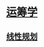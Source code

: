<link rel='stylesheet' href='../../style/index.css'>
<script src='../../style/index.js'></script>

# [运筹学](../index.html)

## [线性规划](./LinearProgramming.html)
